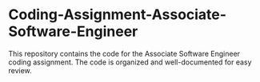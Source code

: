 # Coding-Assignment-Associate-Software-Engineer
This repository contains the code for the Associate Software Engineer coding assignment. The code is organized and well-documented for easy review.
